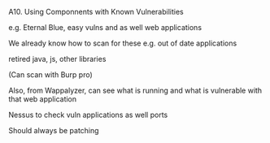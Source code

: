 A10. Using Componnents with Known Vulnerabilities

e.g. Eternal Blue, easy vulns and as well web applications 

We already know how to scan for these
e.g. out of date applications

retired java, js, other libraries

(Can scan with Burp pro)

Also, from Wappalyzer, can see what is running and what is vulnerable with that web application

Nessus to check vuln applications as well ports

Should always be patching


